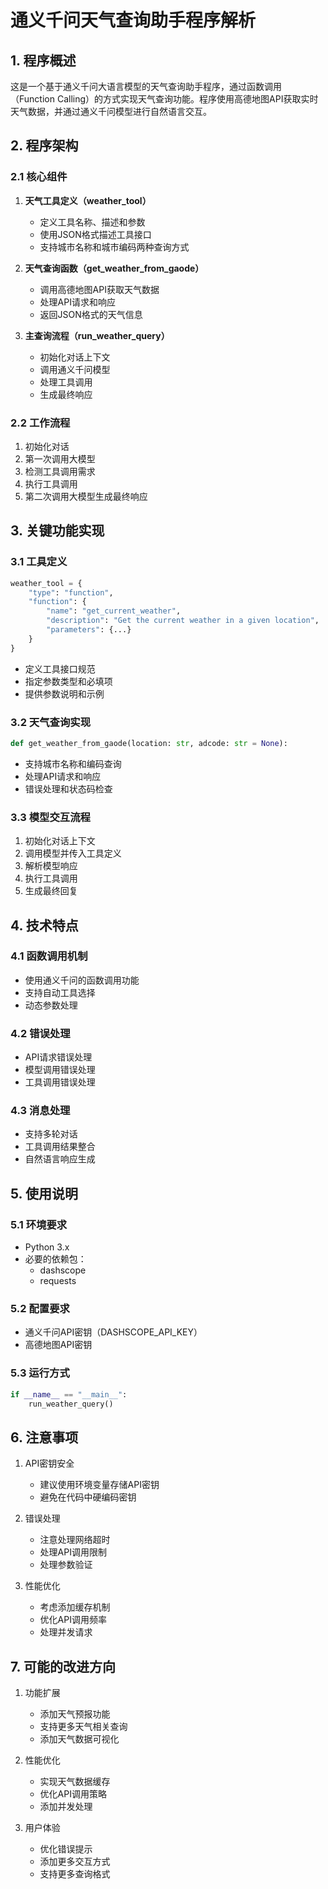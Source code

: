 # 通义千问天气查询助手程序解析

## 1. 程序概述
这是一个基于通义千问大语言模型的天气查询助手程序，通过函数调用（Function Calling）的方式实现天气查询功能。程序使用高德地图API获取实时天气数据，并通过通义千问模型进行自然语言交互。

## 2. 程序架构

### 2.1 核心组件
1. **天气工具定义（weather_tool）**
   - 定义工具名称、描述和参数
   - 使用JSON格式描述工具接口
   - 支持城市名称和城市编码两种查询方式

2. **天气查询函数（get_weather_from_gaode）**
   - 调用高德地图API获取天气数据
   - 处理API请求和响应
   - 返回JSON格式的天气信息

3. **主查询流程（run_weather_query）**
   - 初始化对话上下文
   - 调用通义千问模型
   - 处理工具调用
   - 生成最终响应

### 2.2 工作流程
1. 初始化对话
2. 第一次调用大模型
3. 检测工具调用需求
4. 执行工具调用
5. 第二次调用大模型生成最终响应

## 3. 关键功能实现

### 3.1 工具定义
```python
weather_tool = {
    "type": "function",
    "function": {
        "name": "get_current_weather",
        "description": "Get the current weather in a given location",
        "parameters": {...}
    }
}
```
- 定义工具接口规范
- 指定参数类型和必填项
- 提供参数说明和示例

### 3.2 天气查询实现
```python
def get_weather_from_gaode(location: str, adcode: str = None):
```
- 支持城市名称和编码查询
- 处理API请求和响应
- 错误处理和状态码检查

### 3.3 模型交互流程
1. 初始化对话上下文
2. 调用模型并传入工具定义
3. 解析模型响应
4. 执行工具调用
5. 生成最终回复

## 4. 技术特点

### 4.1 函数调用机制
- 使用通义千问的函数调用功能
- 支持自动工具选择
- 动态参数处理

### 4.2 错误处理
- API请求错误处理
- 模型调用错误处理
- 工具调用错误处理

### 4.3 消息处理
- 支持多轮对话
- 工具调用结果整合
- 自然语言响应生成

## 5. 使用说明

### 5.1 环境要求
- Python 3.x
- 必要的依赖包：
  - dashscope
  - requests

### 5.2 配置要求
- 通义千问API密钥（DASHSCOPE_API_KEY）
- 高德地图API密钥

### 5.3 运行方式
```python
if __name__ == "__main__":
    run_weather_query()
```

## 6. 注意事项

1. API密钥安全
   - 建议使用环境变量存储API密钥
   - 避免在代码中硬编码密钥

2. 错误处理
   - 注意处理网络超时
   - 处理API调用限制
   - 处理参数验证

3. 性能优化
   - 考虑添加缓存机制
   - 优化API调用频率
   - 处理并发请求

## 7. 可能的改进方向

1. 功能扩展
   - 添加天气预报功能
   - 支持更多天气相关查询
   - 添加天气数据可视化

2. 性能优化
   - 实现天气数据缓存
   - 优化API调用策略
   - 添加并发处理

3. 用户体验
   - 优化错误提示
   - 添加更多交互方式
   - 支持更多查询格式 